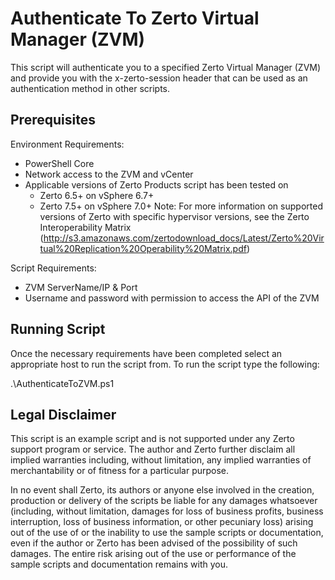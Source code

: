 # Authenticate To Zerto Virtual Manager (ZVM)

This script will authenticate you to a specified Zerto Virtual Manager (ZVM) and provide you with the x-zerto-session header that can be used as an authentication method in other scripts.

## Prerequisites

Environment Requirements:
- PowerShell Core
- Network access to the ZVM and vCenter
- Applicable versions of Zerto Products script has been tested on
   - Zerto 6.5+ on vSphere 6.7+
   - Zerto 7.5+ on vSphere 7.0+
   Note: For more information on supported versions of Zerto with specific hypervisor versions, see the Zerto Interoperability Matrix (http://s3.amazonaws.com/zertodownload_docs/Latest/Zerto%20Virtual%20Replication%20Operability%20Matrix.pdf)

Script Requirements:
- ZVM ServerName/IP & Port
- Username and password with permission to access the API of the ZVM

## Running Script

Once the necessary requirements have been completed select an appropriate host to run the script from. To run the script type the following:

.\AuthenticateToZVM.ps1

## Legal Disclaimer

This script is an example script and is not supported under any Zerto support program or service. The author and Zerto further disclaim all implied warranties including, without limitation, any implied warranties of merchantability or of fitness for a particular purpose.

In no event shall Zerto, its authors or anyone else involved in the creation, production or delivery of the scripts be liable for any damages whatsoever (including, without limitation, damages for loss of business profits, business interruption, loss of business information, or other pecuniary loss) arising out of the use of or the inability to use the sample scripts or documentation, even if the author or Zerto has been advised of the possibility of such damages. The entire risk arising out of the use or performance of the sample scripts and documentation remains with you.


